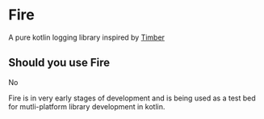 Fire
===
A pure kotlin logging library inspired by [Timber](https://github.com/JakeWharton/timber)

## Should you use Fire

No

Fire is in very early stages of development and is being used as a test bed for mutli-platform
library development in kotlin.